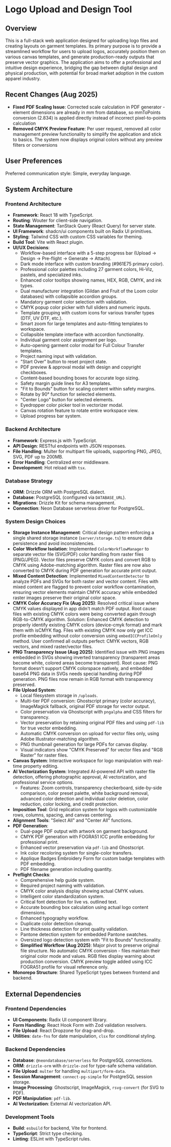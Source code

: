 # Logo Upload and Design Tool

## Overview
This is a full-stack web application designed for uploading logo files and creating layouts on garment templates. Its primary purpose is to provide a streamlined workflow for users to upload logos, accurately position them on various canvas templates, and generate production-ready outputs that preserve vector graphics. The application aims to offer a professional and intuitive design experience, bridging the gap between digital design and physical production, with potential for broad market adoption in the custom apparel industry.

## Recent Changes (Aug 2025)
- **Fixed PDF Scaling Issue**: Corrected scale calculation in PDF generator - element dimensions are already in mm from database, so mmToPoints conversion (2.834) is applied directly instead of incorrect pixel-to-points calculation
- **Removed CMYK Preview Feature**: Per user request, removed all color management preview functionality to simplify the application and stick to basics. The system now displays original colors without any preview filters or conversions

## User Preferences
Preferred communication style: Simple, everyday language.

## System Architecture

### Frontend Architecture
- **Framework**: React 18 with TypeScript.
- **Routing**: Wouter for client-side navigation.
- **State Management**: TanStack Query (React Query) for server state.
- **UI Framework**: shadcn/ui components built on Radix UI primitives.
- **Styling**: Tailwind CSS with custom CSS variables for theming.
- **Build Tool**: Vite with React plugin.
- **UI/UX Decisions**:
    - Workflow-based interface with a 5-step progress bar (Upload → Design → Pre-flight → Generate → Attach).
    - Dark mode interface with custom branding (#961E75 primary color).
    - Professional color palettes including 27 garment colors, Hi-Viz, pastels, and specialized inks.
    - Enhanced color tooltips showing names, HEX, RGB, CMYK, and ink types.
    - Dual manufacturer integration (Gildan and Fruit of the Loom color databases) with collapsible accordion groups.
    - Mandatory garment color selection with validation.
    - CMYK popup color picker with full sliders and numeric inputs.
    - Template grouping with custom icons for various transfer types (DTF, UV DTF, etc.).
    - Smart zoom for large templates and auto-fitting templates to workspace.
    - Collapsible template interface with accordion functionality.
    - Individual garment color assignment per logo.
    - Auto-opening garment color modal for Full Colour Transfer templates.
    - Project naming input with validation.
    - "Start Over" button to reset project state.
    - PDF preview & approval modal with design and copyright checkboxes.
    - Content-based bounding boxes for accurate logo sizing.
    - Safety margin guide lines for A3 templates.
    - "Fit to Bounds" button for scaling content within safety margins.
    - Rotate by 90° function for selected elements.
    - "Center Logo" button for selected elements.
    - Eyedropper color picker tool in vectorizer modal.
    - Canvas rotation feature to rotate entire workspace view.
    - Upload progress bar system.

### Backend Architecture
- **Framework**: Express.js with TypeScript.
- **API Design**: RESTful endpoints with JSON responses.
- **File Handling**: Multer for multipart file uploads, supporting PNG, JPEG, SVG, PDF up to 200MB.
- **Error Handling**: Centralized error middleware.
- **Development**: Hot reload with `tsx`.

### Database Strategy
- **ORM**: Drizzle ORM with PostgreSQL dialect.
- **Database**: PostgreSQL (configured via `DATABASE_URL`).
- **Migrations**: Drizzle Kit for schema management.
- **Connection**: Neon Database serverless driver for PostgreSQL.

### System Design Choices
- **Storage Instance Management**: Critical design pattern enforcing a single shared storage instance (`server/storage.ts`) to ensure data persistence and avoid inconsistencies.
- **Color Workflow Isolation**: Implemented `ColorWorkflowManager` to separate vector file (SVG/PDF) color handling from raster files (PNG/JPEG). Vector files preserve CMYK colors and convert RGB to CMYK using Adobe-matching algorithm. Raster files are now also converted to CMYK during PDF generation for accurate print output.
- **Mixed Content Detection**: Implemented `MixedContentDetector` to analyze PDFs and SVGs for both raster and vector content. Files with mixed content are flagged to prevent color workflow contamination, ensuring vector elements maintain CMYK accuracy while embedded raster images preserve their original color space.
- **CMYK Color Accuracy Fix (Aug 2025)**: Resolved critical issue where CMYK values displayed in app didn't match PDF output. Root cause: files with existing CMYK colors were being converted again through RGB-to-CMYK algorithm. Solution: Enhanced CMYK detection to properly identify existing CMYK colors (device-cmyk format) and mark them with isCMYK flag. Files with existing CMYK now only get ICC profile embedding without color conversion using `embedICCProfileOnly` method. User confirmed all outputs perfect: CMYK vectors, RGB vectors, and mixed raster/vector files.
- **PNG Transparency Issue (Aug 2025)**: Identified issue with PNG images embedded in SVGs showing inverted transparency (transparent areas become white, colored areas become transparent). Root cause: PNG format doesn't support CMYK colorspace natively, and embedded base64 PNG data in SVGs needs special handling during PDF generation. PNG files now remain in RGB format with transparency preserved.
- **File Upload System**:
    - Local filesystem storage in `/uploads`.
    - Multi-tier PDF conversion: Ghostscript primary (color accuracy), ImageMagick fallback, original PDF storage for vector output.
    - Color preservation via Ghostscript with `pngalpha` and CSS filters for transparency.
    - Vector preservation by retaining original PDF files and using `pdf-lib` for true vector embedding.
    - Automatic CMYK conversion on upload for vector files only, using Adobe Illustrator-matching algorithm.
    - PNG thumbnail generation for large PDFs for canvas display.
    - Visual indicators show "CMYK Preserved" for vector files and "RGB Raster" for raster files.
- **Canvas System**: Interactive workspace for logo manipulation with real-time property editing.
- **AI Vectorization System**: Integrated AI-powered API with raster file detection, offering photographic approval, AI vectorization, and professional service options.
    - Features: Zoom controls, transparency checkerboard, side-by-side comparison, color preset palette, white background removal, advanced color detection and individual color deletion, color reduction, color locking, and credit protection.
- **Imposition Tool**: Grid replication system for logos with customizable rows, columns, spacing, and canvas centering.
- **Alignment Tools**: "Select All" and "Center All" functions.
- **PDF Generation**:
    - Dual-page PDF output with artwork on garment background.
    - CMYK PDF generation with FOGRA51 ICC profile embedding for professional print.
    - Enhanced vector preservation via `pdf-lib` and Ghostscript.
    - Ink color recoloring system for single-color transfers.
    - Applique Badges Embroidery Form for custom badge templates with PDF embedding.
    - PDF filename generation including quantity.
- **Preflight Checks**:
    - Comprehensive help guide system.
    - Required project naming with validation.
    - CMYK color analysis display showing actual CMYK values.
    - Intelligent color standardization system.
    - Critical font detection for live vs. outlined text.
    - Accurate bounding box calculation using actual logo content dimensions.
    - Enhanced typography workflow.
    - Duplicate color detection cleanup.
    - Line thickness detection for print quality validation.
    - Pantone detection system for embedded Pantone swatches.
    - Oversized logo detection system with "Fit to Bounds" functionality.
    - **Simplified Workflow (Aug 2025)**: Major pivot to preserve original file structure. No automatic CMYK conversion - files maintain their original color mode and values. RGB files display warning about production conversion. CMYK preview toggle added using ICC FOGRA51 profile for visual reference only.
- **Monorepo Structure**: Shared TypeScript types between frontend and backend.

## External Dependencies

### Frontend Dependencies
- **UI Components**: Radix UI component library.
- **Form Handling**: React Hook Form with Zod validation resolvers.
- **File Upload**: React Dropzone for drag-and-drop.
- **Utilities**: `date-fns` for date manipulation, `clsx` for conditional styling.

### Backend Dependencies
- **Database**: `@neondatabase/serverless` for PostgreSQL connections.
- **ORM**: `drizzle-orm` with `drizzle-zod` for type-safe schema validation.
- **File Upload**: `multer` for handling `multipart/form-data`.
- **Session Management**: `connect-pg-simple` for PostgreSQL session storage.
- **Image Processing**: Ghostscript, ImageMagick, `rsvg-convert` (for SVG to PDF).
- **PDF Manipulation**: `pdf-lib`.
- **AI Vectorization**: External AI vectorization API.

### Development Tools
- **Build**: `esbuild` for backend, Vite for frontend.
- **TypeScript**: Strict type checking.
- **Linting**: ESLint with TypeScript rules.